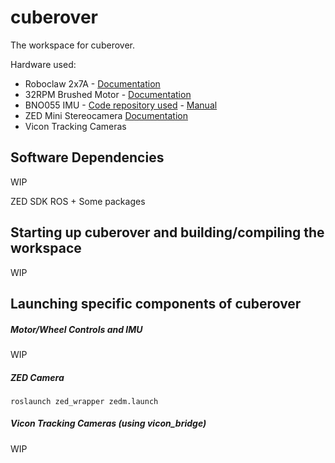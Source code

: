 # cuberover

The workspace for cuberover.

Hardware used:
- Roboclaw 2x7A - [Documentation](https://downloads.basicmicro.com/docs/roboclaw_user_manual.pdf)
- 32RPM Brushed Motor - [Documentation](https://www.servocity.com/32-rpm-hd-premium-planetary-gear-motor-w-encoder/)
- BNO055 IMU - [Code repository used](https://github.com/williamg42/BNO055-Linux-Library) - [Manual](https://cdn-shop.adafruit.com/datasheets/BST_BNO055_DS000_12.pdf)
- ZED Mini Stereocamera [Documentation](https://github.com/stereolabs/zed-ros-wrapper)
- Vicon Tracking Cameras

## Software Dependencies

WIP

ZED SDK
ROS + Some packages

## Starting up cuberover and building/compiling the workspace

WIP

## Launching specific components of cuberover

##### Motor/Wheel Controls and IMU

WIP

##### ZED Camera

`roslaunch zed_wrapper zedm.launch`

##### Vicon Tracking Cameras (using vicon_bridge)

WIP
